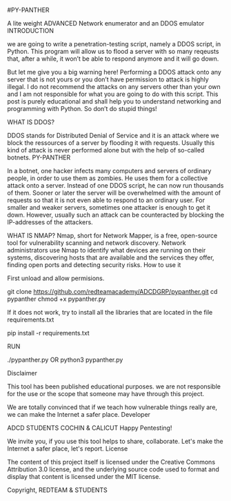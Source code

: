 #PY-PANTHER

A lite weight ADVANCED Network enumerator and an DDOS emulator
INTRODUCTION

we are going to write a penetration-testing script, namely a DDOS script, in Python. This program will allow us to flood a server with so many reqeusts that, after a while, it won’t be able to respond anymore and it will go down.

But let me give you a big warning here! Performing a DDOS attack onto any server that is not yours or you don’t have permission to attack is highly illegal. I do not recommend the attacks on any servers other than your own and I am not responsible for what you are going to do with this script. This post is purely educational and shall help you to understand networking and programming with Python. So don’t do stupid things!

WHAT IS DDOS?

DDOS stands for Distributed Denial of Service and it is an attack where we block the ressources of a server by flooding it with requests. Usually this kind of attack is never performed alone but with the help of so-called botnets. PY-PANTHER

In a botnet, one hacker infects many computers and servers of ordinary people, in order to use them as zombies. He uses them for a collective attack onto a server. Instead of one DDOS script, he can now run thousands of them. Sooner or later the server will be overwhelmed with the amount of requests so that it is not even able to respond to an ordinary user. For smaller and weaker servers, sometimes one attacker is enough to get it down. However, usually such an attack can be counteracted by blocking the IP-addresses of the attackers.

WHAT IS NMAP? Nmap, short for Network Mapper, is a free, open-source tool for vulnerability scanning and network discovery. Network administrators use Nmap to identify what devices are running on their systems, discovering hosts that are available and the services they offer, finding open ports and detecting security risks.
How to use it

First unload and allow permisions.

git clone https://github.com/redteamacademy/ADCDGRP/pypanther.git
cd pypanther
chmod +x pypanther.py

If it does not work, try to install all the libraries that are located in the file requirements.txt

pip install -r requirements.txt

RUN

./pypanther.py
OR
python3 pypanther.py

Disclaimer

This tool has been published educational purposes. we are not responsible for the use or the scope that someone may have through this project.

We are totally convinced that if we teach how vulnerable things really are, we can make the Internet a safer place.
Developer

ADCD STUDENTS COCHIN & CALICUT
Happy Pentesting!

We invite you, if you use this tool helps to share, collaborate. Let's make the Internet a safer place, let's report.
License

The content of this project itself is licensed under the Creative Commons Attribution 3.0 license, and the underlying source code used to format and display that content is licensed under the MIT license.

Copyright, REDTEAM & STUDENTS
